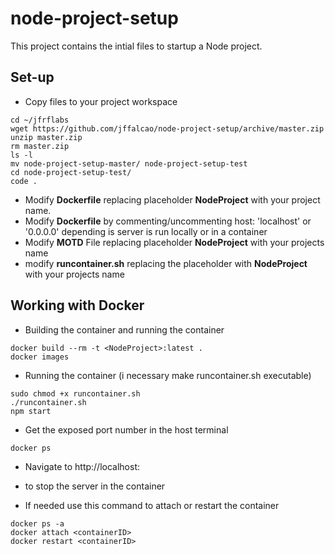 # node-project-setup

This project contains the intial files to startup a Node project.

## Set-up

- Copy files to your project workspace
```
cd ~/jfrflabs
wget https://github.com/jffalcao/node-project-setup/archive/master.zip
unzip master.zip
rm master.zip
ls -l
mv node-project-setup-master/ node-project-setup-test
cd node-project-setup-test/
code .
```

- Modify **Dockerfile** replacing placeholder **NodeProject** with your project name.
- Modify **Dockerfile** by commenting/uncommenting host: 'localhost' or '0.0.0.0' depending is server is run locally or in a container
- Modify **MOTD** File replacing placeholder **NodeProject** with your projects name
- modify **runcontainer.sh** replacing the placeholder with **NodeProject** with your projects name

## Working with Docker

- Building the container and running the container
```
docker build --rm -t <NodeProject>:latest .
docker images
```
- Running the container (i necessary make runcontainer.sh executable)
```
sudo chmod +x runcontainer.sh
./runcontainer.sh
npm start
```
- Get the exposed port number in the host terminal 
```
docker ps
```

- Navigate to http://localhost:<exposedPort>
- <ctrl><c> to stop the server in the container

- If needed use this command to attach or restart the container
```
docker ps -a
docker attach <containerID>
docker restart <containerID>
```

